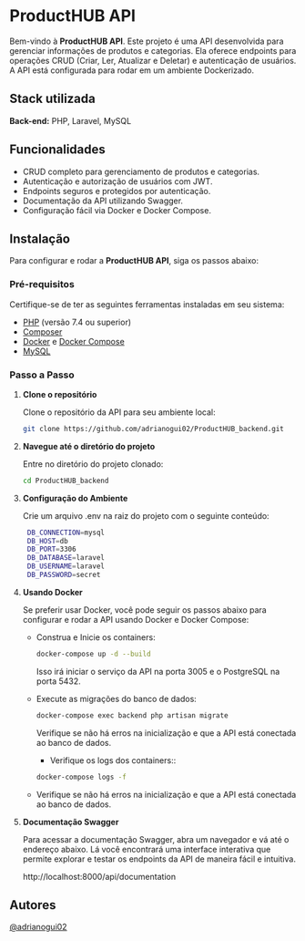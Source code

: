 # ProductHUB API

Bem-vindo à **ProductHUB API**. Este projeto é uma API desenvolvida para gerenciar informações de produtos e categorias. Ela oferece endpoints para operações CRUD (Criar, Ler, Atualizar e Deletar) e autenticação de usuários. A API está configurada para rodar em um ambiente Dockerizado.

## Stack utilizada

**Back-end:** PHP, Laravel, MySQL

## Funcionalidades

- CRUD completo para gerenciamento de produtos e categorias.
- Autenticação e autorização de usuários com JWT.
- Endpoints seguros e protegidos por autenticação.
- Documentação da API utilizando Swagger.
- Configuração fácil via Docker e Docker Compose.

## Instalação

Para configurar e rodar a **ProductHUB API**, siga os passos abaixo:

### Pré-requisitos

Certifique-se de ter as seguintes ferramentas instaladas em seu sistema:

- [PHP](https://www.php.net/) (versão 7.4 ou superior)
- [Composer](https://getcomposer.org/)
- [Docker](https://www.docker.com/get-started) e [Docker Compose](https://docs.docker.com/compose/install/)
- [MySQL](https://www.mysql.com/)

### Passo a Passo

1. **Clone o repositório**

   Clone o repositório da API para seu ambiente local:

   ```bash
   git clone https://github.com/adrianogui02/ProductHUB_backend.git

1. **Navegue até o diretório do projeto**

   Entre no diretório do projeto clonado:

   ```bash
   cd ProductHUB_backend
   ```

1. **Configuração do Ambiente**

   Crie um arquivo .env na raiz do projeto com o seguinte conteúdo:

   ```bash
    DB_CONNECTION=mysql
    DB_HOST=db
    DB_PORT=3306
    DB_DATABASE=laravel
    DB_USERNAME=laravel
    DB_PASSWORD=secret
   ```

1. **Usando Docker**

   Se preferir usar Docker, você pode seguir os passos abaixo para configurar e rodar a API usando Docker e Docker Compose:

   - Construa e Inicie os containers:

     ```bash
     docker-compose up -d --build
     ```

     Isso irá iniciar o serviço da API na porta 3005 e o PostgreSQL na porta 5432.

   - Execute as migrações do banco de dados:

     ```bash
     docker-compose exec backend php artisan migrate
     ```

     Verifique se não há erros na inicialização e que a API está conectada ao banco de dados.

     - Verifique os logs dos containers::

     ```bash
     docker-compose logs -f
     ```

    - Verifique se não há erros na inicialização e que a API está conectada ao banco de dados.

1. **Documentação Swagger**

   Para acessar a documentação Swagger, abra um navegador e vá até o endereço abaixo. Lá você encontrará uma interface interativa que permite explorar e testar os endpoints da API de maneira fácil e intuitiva.
   
   http://localhost:8000/api/documentation

## Autores

[@adrianogui02](https://github.com/adrianogui02)



